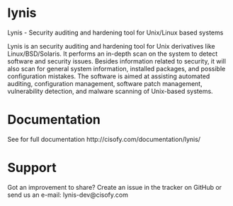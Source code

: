 lynis
=====

Lynis - Security auditing and hardening tool for Unix/Linux based systems

Lynis is an security auditing and hardening tool for Unix derivatives like Linux/BSD/Solaris. It performs an in-depth scan on the system to detect software and security issues. Besides information related to security, it will also scan for general system information, installed packages, and possible configuration mistakes. The software is aimed at assisting automated auditing, configuration management, software patch management, vulnerability detection, and malware scanning of Unix-based systems.


<h1>Documentation</h1>
See for full documentation http://cisofy.com/documentation/lynis/

<h1>Support</h1>
Got an improvement to share? Create an issue in the tracker on GitHub or send us an e-mail: lynis-dev@cisofy.com
